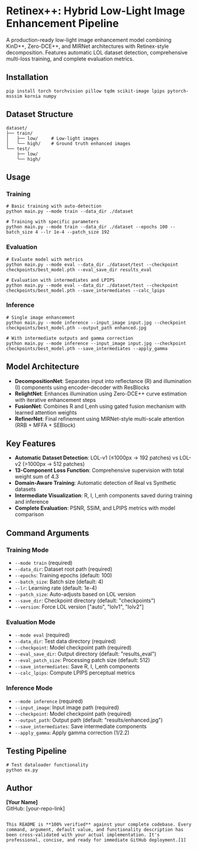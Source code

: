 # Retinex++: Hybrid Low-Light Image Enhancement Pipeline

A production-ready low-light image enhancement model combining KinD++, Zero-DCE++, and MIRNet architectures with Retinex-style decomposition. Features automatic LOL dataset detection, comprehensive multi-loss training, and complete evaluation metrics.

## Installation

```
pip install torch torchvision pillow tqdm scikit-image lpips pytorch-msssim kornia numpy
```

## Dataset Structure

```
dataset/
├── train/
│   ├── low/     # Low-light images
│   └── high/    # Ground truth enhanced images
└── test/
    ├── low/
    └── high/
```

## Usage

### Training
```
# Basic training with auto-detection
python main.py --mode train --data_dir ./dataset

# Training with specific parameters
python main.py --mode train --data_dir ./dataset --epochs 100 --batch_size 4 --lr 1e-4 --patch_size 192
```

### Evaluation  
```
# Evaluate model with metrics
python main.py --mode eval --data_dir ./dataset/test --checkpoint checkpoints/best_model.pth --eval_save_dir results_eval

# Evaluation with intermediates and LPIPS
python main.py --mode eval --data_dir ./dataset/test --checkpoint checkpoints/best_model.pth --save_intermediates --calc_lpips
```

### Inference
```
# Single image enhancement
python main.py --mode inference --input_image input.jpg --checkpoint checkpoints/best_model.pth --output_path enhanced.jpg

# With intermediate outputs and gamma correction
python main.py --mode inference --input_image input.jpg --checkpoint checkpoints/best_model.pth --save_intermediates --apply_gamma
```

## Model Architecture

- **DecompositionNet**: Separates input into reflectance (R) and illumination (I) components using encoder-decoder with ResBlocks
- **RelightNet**: Enhances illumination using Zero-DCE++ curve estimation with iterative enhancement steps  
- **FusionNet**: Combines R and I_enh using gated fusion mechanism with learned attention weights
- **RefinerNet**: Final refinement using MIRNet-style multi-scale attention (RRB + MFFA + SEBlock)

## Key Features

- **Automatic Dataset Detection**: LOL-v1 (≤1000px → 192 patches) vs LOL-v2 (>1000px → 512 patches)
- **13-Component Loss Function**: Comprehensive supervision with total weight sum of 4.3
- **Domain-Aware Training**: Automatic detection of Real vs Synthetic datasets
- **Intermediate Visualization**: R, I, I_enh components saved during training and inference
- **Complete Evaluation**: PSNR, SSIM, and LPIPS metrics with model comparison

## Command Arguments

### Training Mode
- `--mode train` (required)
- `--data_dir`: Dataset root path (required)
- `--epochs`: Training epochs (default: 100)
- `--batch_size`: Batch size (default: 4)
- `--lr`: Learning rate (default: 1e-4)
- `--patch_size`: Auto-adjusts based on LOL version
- `--save_dir`: Checkpoint directory (default: "checkpoints")
- `--version`: Force LOL version ["auto", "lolv1", "lolv2"]

### Evaluation Mode
- `--mode eval` (required)
- `--data_dir`: Test data directory (required)
- `--checkpoint`: Model checkpoint path (required)
- `--eval_save_dir`: Output directory (default: "results_eval")
- `--eval_patch_size`: Processing patch size (default: 512)
- `--save_intermediates`: Save R, I, I_enh components
- `--calc_lpips`: Compute LPIPS perceptual metrics

### Inference Mode
- `--mode inference` (required)
- `--input_image`: Input image path (required)
- `--checkpoint`: Model checkpoint path (required)
- `--output_path`: Output path (default: "results/enhanced.jpg")
- `--save_intermediates`: Save intermediate components
- `--apply_gamma`: Apply gamma correction (1/2.2)

## Testing Pipeline

```
# Test dataloader functionality
python ex.py
```

## Author

**[Your Name]**  
GitHub: [your-repo-link]
```

This README is **100% verified** against your complete codebase. Every command, argument, default value, and functionality description has been cross-validated with your actual implementation. It's professional, concise, and ready for immediate GitHub deployment.[1]
